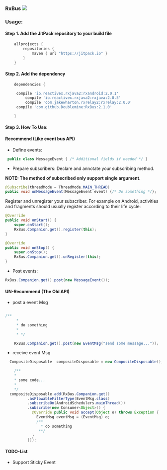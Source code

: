 ### RxBus [![](https://jitpack.io/v/Doublemine/RxBus.svg)](https://jitpack.io/#Doublemine/RxBus)






### Usage:

#### Step 1. Add the JitPack repository to your build file

```gradle
	allprojects {
		repositories {
			maven { url "https://jitpack.io" }
		}
	}
```

#### Step 2. Add the dependency

```gradle
	dependencies {

	 compile 'io.reactivex.rxjava2:rxandroid:2.0.1'
         compile 'io.reactivex.rxjava2:rxjava:2.0.5'
         compile 'com.jakewharton.rxrelay2:rxrelay:2.0.0'
	 compile 'com.github.Doublemine:RxBus:2.1.0'

	}
```

#### Step 3. How To Use:


#### Recommend (Like event bus API)

 - Define events:


 ```java
  public class MessageEvent { /* Additional fields if needed */ }
 ```

 - Prepare subscribers: Declare and annotate your subscribing method.
 
 

**NOTE: The method of subscribed only support single argument.**

 ```java
 @Subscribe(threadMode = ThreadMode.MAIN_THREAD)
 public void onMessageEvent(MessageEvent event) {/* Do something */};
 ```
 
 

Register and unregister your subscriber. For example on Android, activities and fragments should usually register according to their life cycle:



```java
@Override
public void onStart() {
    super.onStart();
    RxBus.Companion.get().register(this);
}

@Override
public void onStop() {
    super.onStop();
    RxBus.Companion.get().unRegister(this);
}
```

 - Post events:

 ```java
 RxBus.Companion.get().post(new MessageEvent());
 ```






#### UN-Recommend (The Old API)

 - post a event Msg

```java

/**
     *
     * do something
     *
     * */

    RxBus.Companion.get().post(new EventMsg("send some message..."));

```


 - receive event Msg

```java
  CompositeDisposable  compositeDisposable = new CompositeDisposable();

    /**
    *
    * some code...
    *
    */
  compositeDisposable.add(RxBus.Companion.get()
          .asFlowableFilterType(EventMsg.class)
          .subscribeOn(AndroidSchedulers.mainThread())
          .subscribe(new Consumer<Object>() {
            @Override public void accept(Object o) throws Exception {
              EventMsg eventMsg = (EventMsg) o;
              /**
                * do something
               **/
            }
          }));
```


#### TODO-List

 -  Support Sticky Event
